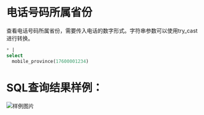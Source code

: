 # 电话号码所属省份

查看电话号码所属省份，需要传入电话的数字形式。字符串参数可以使用try_cast进行转换。





```SQL
* |
select
  mobile_province(17600001234)
```

# SQL查询结果样例：

![样例图片](http://slsconsole.oss-cn-hangzhou.aliyuncs.com/sql_sample/20200407151241.jpg)